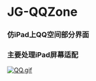 # JG-QQZone
### 仿iPad上QQ空间部分界面
### 主要处理iPad屏幕适配
[![QQ.gif](http://image.huangbowei.com/images/2016/11/24/QQ.gif)](http://image.huangbowei.com/image/Mmn9)
